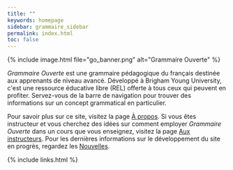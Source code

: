 ```yaml
---
title: ""
keywords: homepage
sidebar: grammaire_sidebar
permalink: index.html
toc: false
---
```


{% include image.html file="go_banner.png" alt="Grammaire Ouverte" %}

*Grammaire Ouverte* est une grammaire pédagogique du français destinée aux apprenants de niveau avancé. Développé à Brigham Young University, c'est une ressource éducative libre (REL) offerte à tous ceux qui peuvent en profiter. Servez-vous de la barre de navigation pour trouver des informations sur un concept grammatical en particulier. 

Pour savoir plus sur ce site, visitez la page [À propos](/accueil_àpropos.html). Si vous êtes instructeur et vous cherchez des idées sur comment employer *Grammaire Ouverte* dans un cours que vous enseignez, visitez la page [Aux instructeurs](/accueil_instructeurs.html). Pour les dernières informations sur le développement du site en progrès, regardez les [Nouvelles](/nouvelles.html). 

{% include links.html %}